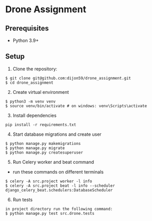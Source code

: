 # Drone Assignment


## Prerequisites
- Python 3.9+


## Setup

1. Clone the repository:
```
$ git clone git@github.com:dijon59/drone_assignment.git
$ cd drone_assignment
```

2. Create virtual environment
```
$ python3 -m venv venv
$ source venv/bin/activate # on windows: venv\Scripts\activate
```
3. Install dependencies
```
pip install -r requirements.txt
```
4. Start database migrations and create user
```
$ python manage.py makemigrations
$ python manage.py migrate
$ python manage.py createsuperuser
```
5. Run Celery worker and beat command
- run these commands on different terminals
```
$ celery -A src.project worker -l info
$ celery -A src.project beat -l info --scheduler django_celery_beat.schedulers:DatabaseScheduler
```

6. Run tests
```
in project directory run the following command:
$ python manage.py test src.drone.tests
```